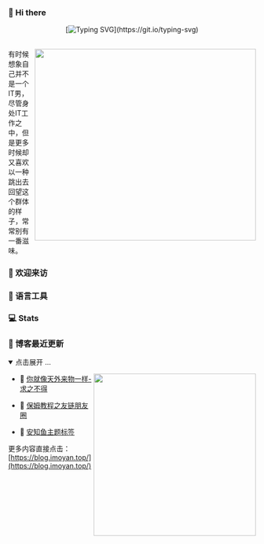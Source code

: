### 👋 Hi there

<div align="center">

[![Typing SVG](https://readme-typing-svg.herokuapp.com?font=Handlee&center=true&vCenter=true&width=500&height=60&lines=The+traveler+often+arrives%2C+and+the+doer+often+succeeds.)](https://git.io/typing-svg)



<img src="https://camo.githubusercontent.com/82291b0fe831bfc6781e07fc5090cbd0a8b912bb8b8d4fec0696c881834f81ac/68747470733a2f2f70726f626f742e6d656469612f394575424971676170492e676966"
width="800"  height="3">

</div>

<img align='right' src="https://github.com/eryajf/tu/blob/main/img/image_20220626_200153.gif?raw=true" width="450" height="390" />

有时候想象自己并不是一个IT男，尽管身处IT工作之中，但是更多时候却又喜欢以一种跳出去回望这个群体的样子，常常别有一番滋味。

### 🤗 欢迎来访

### 🧰 语言工具

### 💻 Stats

### 📝 博客最近更新

<details open>
<summary>点击展开 ...</summary>

<img align='right' src="https://tva4.sinaimg.cn/large/008k1Yt0ly1h4no500obvg30fk0bo1cn.gif" width="330" />

<!-- BLOG-POST-LIST:START -->
- 🐻 [你就像天外来物一样-求之不得](https://blog.imoyan.top/posts/0717/) 

- 🐻 [保姆教程之友链朋友圈](https://blog.imoyan.top/posts/cbff/) 

- 🎃 [安知鱼主题标签](https://blog.imoyan.top/posts/7b4d/) 

<!-- BLOG-POST-LIST:END -->

更多内容直接点击：[https://blog.imoyan.top/](https://blog.imoyan.top/)

</details>
